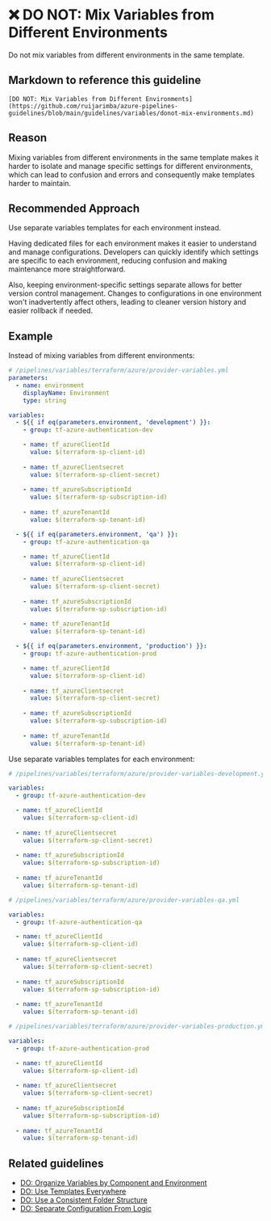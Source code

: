 # ❌ DO NOT: Mix Variables from Different Environments

Do not mix variables from different environments in the same template.

## Markdown to reference this guideline

```plaintext
[DO NOT: Mix Variables from Different Environments](https://github.com/ruijarimba/azure-pipelines-guidelines/blob/main/guidelines/variables/donot-mix-environments.md)
```

## Reason

Mixing variables from different environments in the same template makes it
harder to isolate and manage specific settings for different environments, which
can lead to confusion and errors and consequently make templates harder to
maintain.

## Recommended Approach

Use separate variables templates for each environment instead.

Having dedicated files for each environment makes it easier to understand and
manage configurations. Developers can quickly identify which settings are
specific to each environment, reducing confusion and making maintenance more
straightforward.

Also, keeping environment-specific settings separate allows for better version
control management. Changes to configurations in one environment won't
inadvertently affect others, leading to cleaner version history and easier
rollback if needed.

## Example

Instead of mixing variables from different environments:

```yaml
# /pipelines/variables/terraform/azure/provider-variables.yml
parameters:
  - name: environment
    displayName: Environment
    type: string

variables:
  - ${{ if eq(parameters.environment, 'development') }}:
    - group: tf-azure-authentication-dev

    - name: tf_azureClientId
      value: $(terraform-sp-client-id)
    
    - name: tf_azureClientsecret
      value: $(terraform-sp-client-secret)
    
    - name: tf_azureSubscriptionId
      value: $(terraform-sp-subscription-id)
    
    - name: tf_azureTenantId
      value: $(terraform-sp-tenant-id)

  - ${{ if eq(parameters.environment, 'qa') }}:
    - group: tf-azure-authentication-qa

    - name: tf_azureClientId
      value: $(terraform-sp-client-id)
    
    - name: tf_azureClientsecret
      value: $(terraform-sp-client-secret)
    
    - name: tf_azureSubscriptionId
      value: $(terraform-sp-subscription-id)
    
    - name: tf_azureTenantId
      value: $(terraform-sp-tenant-id)

  - ${{ if eq(parameters.environment, 'production') }}:
    - group: tf-azure-authentication-prod

    - name: tf_azureClientId
      value: $(terraform-sp-client-id)
    
    - name: tf_azureClientsecret
      value: $(terraform-sp-client-secret)
    
    - name: tf_azureSubscriptionId
      value: $(terraform-sp-subscription-id)
    
    - name: tf_azureTenantId
      value: $(terraform-sp-tenant-id)
```

Use separate variables templates for each environment:

```yaml
# /pipelines/variables/terraform/azure/provider-variables-development.yml

variables:
  - group: tf-azure-authentication-dev

  - name: tf_azureClientId
    value: $(terraform-sp-client-id)
  
  - name: tf_azureClientsecret
    value: $(terraform-sp-client-secret)
  
  - name: tf_azureSubscriptionId
    value: $(terraform-sp-subscription-id)
  
  - name: tf_azureTenantId
    value: $(terraform-sp-tenant-id)
```

```yaml
# /pipelines/variables/terraform/azure/provider-variables-qa.yml

variables:
  - group: tf-azure-authentication-qa

  - name: tf_azureClientId
    value: $(terraform-sp-client-id)
  
  - name: tf_azureClientsecret
    value: $(terraform-sp-client-secret)
  
  - name: tf_azureSubscriptionId
    value: $(terraform-sp-subscription-id)
  
  - name: tf_azureTenantId
    value: $(terraform-sp-tenant-id)
```

```yaml
# /pipelines/variables/terraform/azure/provider-variables-production.yml

variables:
  - group: tf-azure-authentication-prod

  - name: tf_azureClientId
    value: $(terraform-sp-client-id)
  
  - name: tf_azureClientsecret
    value: $(terraform-sp-client-secret)
  
  - name: tf_azureSubscriptionId
    value: $(terraform-sp-subscription-id)
  
  - name: tf_azureTenantId
    value: $(terraform-sp-tenant-id)
```

## Related guidelines

- [DO: Organize Variables by Component and Environment](/guidelines/variables/do-organize-variables.md)
- [DO: Use Templates Everywhere](/guidelines/general/do-templates-everywhere.md)
- [DO: Use a Consistent Folder Structure](/guidelines/general/do-folder-structure.md)
- [DO: Separate Configuration From Logic](/guidelines/variables/do-separate-configuration.md)
